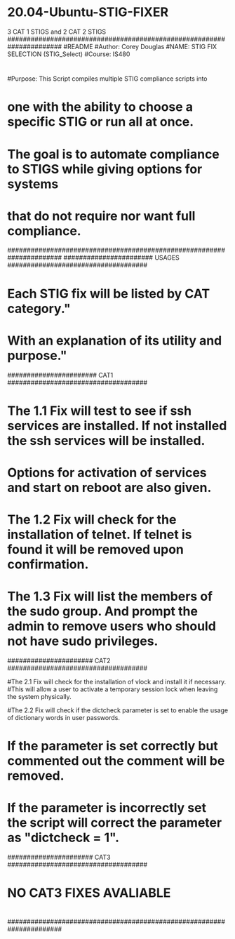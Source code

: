 # 20.04-Ubuntu-STIG-FIXER
3 CAT 1 STIGS and 2 CAT 2 STIGS
######################################################################
#README 
#Author: Corey Douglas
#NAME: STIG FIX SELECTION (STIG_Select)
#Course: IS480
#
#
#Purpose: This Script compiles multiple STIG compliance scripts into
# one with the ability to choose a specific STIG or run all at once.
# The goal is to automate compliance to STIGS while giving options for systems
# that do not require nor want full compliance.
######################################################################
#######################   USAGES  ####################################
# Each STIG fix will be listed by CAT category."
# With an explanation of its utility and purpose."
#######################   CAT1    ####################################
# The 1.1 Fix will test to see if ssh services are installed. If not installed the ssh services will be installed.
# Options for activation of services and start on reboot are also given.

# The 1.2 Fix will check for the installation of telnet. If telnet is found it will be removed upon confirmation.

# The 1.3 Fix will list the members of the sudo group. And prompt the admin to remove users who should not have sudo privileges.
######################    CAT2    ####################################

#The 2.1 Fix will check for the installation of vlock and install it if necessary. 
#This will allow a user to activate a temporary session lock when leaving the system physically.

#The 2.2 Fix will check if the dictcheck parameter is set to enable the usage of dictionary words in user passwords. 
# If the parameter is set correctly but commented out the comment will be removed. 
# If the parameter is incorrectly set the script will correct the parameter as "dictcheck = 1".
######################    CAT3    ####################################
#
#                     NO CAT3 FIXES AVALIABLE
#
######################################################################

